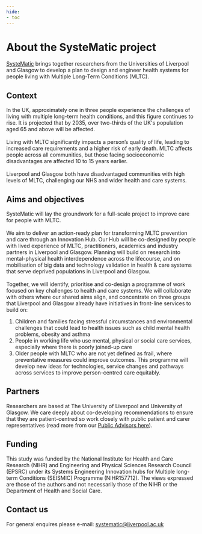 ```yaml
---
hide:
- toc
---
```


# About the SysteMatic project
[SysteMatic](https://www.liverpool.ac.uk/population-health/research/seismic-systematic/) brings together researchers from the Universities of Liverpool and Glasgow to develop a plan to design and engineer health systems for people living with Multiple Long-Term Conditions (MLTC). 

## Context
In the UK, approximately one in three people experience the challenges of living with multiple long-term health conditions, and this figure continues to rise. It is projected that by 2035, over two-thirds of the UK's population aged 65 and above will be affected. 
<br><br>
Living with MLTC significantly impacts a person’s quality of life, leading to increased care requirements and a higher risk of early death.  MLTC affects people across all communities, but those facing socioeconomic disadvantages are affected 10 to 15 years earlier. 
<br><br>
Liverpool and Glasgow both have disadvantaged communities with high levels of MLTC, challenging our NHS and wider health and care systems.

## Aims and objectives
SysteMatic will lay the groundwork for a full-scale project to improve care for people with MLTC.
<br><br>
We aim to deliver an action-ready plan for transforming MLTC prevention and care through an Innovation Hub. Our Hub will be co-designed by people with lived experience of MLTC, practitioners, academics and industry partners in Liverpool and Glasgow. Planning will build on research into mental-physical health interdependence across the lifecourse, and on mobilisation of big data and technology validation in health & care systems that serve deprived populations in Liverpool and Glasgow.
<br><br>
Together, we will identify, prioritise and co-design a programme of work focused on key challenges to health and care systems. We will collaborate with others where our shared aims align, and concentrate on three groups that Liverpool and Glasgow already have initiatives in front-line services to build on:

1.	Children and families facing stressful circumstances and environmental challenges that could lead to health issues such as child mental health problems, obesity and asthma
1.	People in working life who use mental, physical or social care services, especially where there is poorly joined-up care
1.	Older people with MLTC who are not yet defined as frail, where preventative measures could improve outcomes.
This programme will develop new ideas for technologies, service changes and pathways across services to improve person-centred care equitably.

## Partners
Researchers are based at The University of Liverpool and University of Glasgow. We care deeply about co-developing recommendations to ensure that they are patient-centred so work closely with public patient and carer representatives (read more from our [Public Advisors here](../people-inisght/public-involvement-blog.md)). 

## Funding 
This study was funded by the National Institute for Health and Care Research (NIHR) and Engineering and Physical Sciences Research Council (EPSRC) under its Systems Engineering Innovation hubs for Multiple long-term Conditions (SEISMIC) Programme (NIHR157712). The views expressed are those of the authors and not necessarily those of the NIHR or the Department of Health and Social Care.

## Contact us
For general enquires please e-mail: [systematic@liverpool.ac.uk](mailto:systematic@liverpool.ac.uk)

